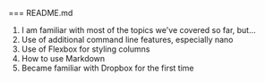 === README.md
1. I am familiar with most of the topics we've covered so far, but...
2. Use of additional command line features, especially nano 
3. Use of Flexbox for styling columns
4. How to use Markdown 
5. Became familiar with Dropbox for the first time
  